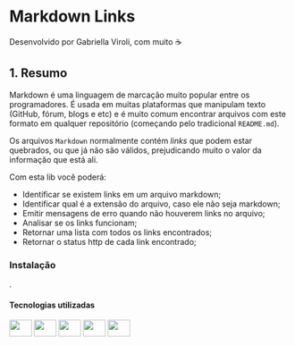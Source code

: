 # Markdown Links

Desenvolvido por Gabriella Viroli, com muito ☕ 

## 1. Resumo

Markdown é uma linguagem de marcação muito popular entre os programadores. É usada em muitas plataformas que manipulam texto (GitHub, fórum, blogs e etc) e é muito comum encontrar arquivos com este formato em qualquer repositório (começando pelo tradicional `README.md`).

Os arquivos `Markdown` normalmente contém _links_ que podem estar quebrados, ou que já não são válidos, prejudicando muito o valor da informação que está ali.

Com esta lib você poderá: 
- Identificar se existem links em um arquivo markdown; 
- Identificar qual é a extensão do arquivo, caso ele não seja markdown; 
- Emitir mensagens de erro quando não houverem links no arquivo; 
- Analisar se os links funcionam; 
- Retornar uma lista com todos os links encontrados; 
- Retornar o status http de cada link encontrado;


### Instalação 
.

#### Tecnologias utilizadas 
<img align="center" height="30" width="40" src="https://cdn.jsdelivr.net/gh/devicons/devicon/icons/javascript/javascript-original.svg" />
<img align="center" height="30" width="40"img src="https://cdn.jsdelivr.net/gh/devicons/devicon/icons/nodejs/nodejs-original.svg" />
<img align="center" height="30" width="40"img src="https://cdn.jsdelivr.net/gh/devicons/devicon/icons/git/git-original.svg" />
<img align="center" height="30" width="40"img src="https://cdn.jsdelivr.net/gh/devicons/devicon/icons/github/github-original.svg" />
<img align="center" height="30" width="40"img src="https://cdn.jsdelivr.net/gh/devicons/devicon/icons/vscode/vscode-original.svg" />